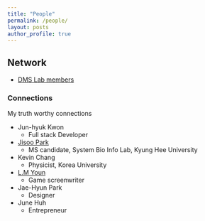 ```yaml
---
title: "People"
permalink: /people/
layout: posts
author_profile: true
---
```


## Network 
- [DMS Lab members](https://dmslab-konkuk.github.io/people/)


### Connections 
My truth worthy connections
- Jun-hyuk Kwon
  - Full stack Developer
- [Jisoo Park](https://www.sysbioinfo.com/people#h.w0snweqwfi8c) 
  - MS candidate, System Bio Info Lab, Kyung Hee University
- Kevin Chang
  - Physicist, Korea University
- [L.M Youn](https://novel.naver.com/search?keyword=LMYoun&target=author)
  - Game screenwriter
- Jae-Hyun Park
  - Designer
- June Huh
  - Entrepreneur


